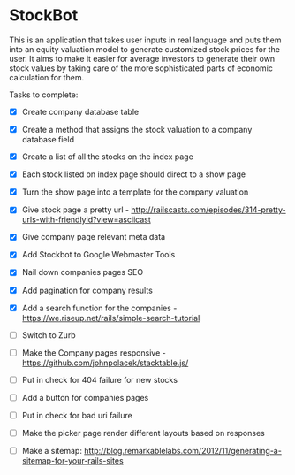 StockBot
=========

This is an application that takes user inputs in real language and puts them into an equity valuation model to generate customized stock prices for the user.  It aims to make it easier for average investors to generate their own stock values by taking care of the more sophisticated parts of economic calculation for them.

Tasks to complete:

- [x] Create company database table

- [x] Create a method that assigns the stock valuation to a company database field

- [x] Create a list of all the stocks on the index page

- [x] Each stock listed on index page should direct to a show page

- [x] Turn the show page into a template for the company valuation

- [x] Give stock page a pretty url - http://railscasts.com/episodes/314-pretty-urls-with-friendlyid?view=asciicast

- [x] Give company page relevant meta data

- [x] Add Stockbot to Google Webmaster Tools

- [x] Nail down companies pages SEO

- [x] Add pagination for company results

- [x] Add a search function for the companies - https://we.riseup.net/rails/simple-search-tutorial

- [ ] Switch to Zurb

- [ ] Make the Company pages responsive - https://github.com/johnpolacek/stacktable.js/

- [ ] Put in check for 404 failure for new stocks 

- [ ] Add a button for companies pages

- [ ] Put in check for bad uri failure 

- [ ] Make the picker page render different layouts based on responses

- [ ] Make a sitemap: http://blog.remarkablelabs.com/2012/11/generating-a-sitemap-for-your-rails-sites